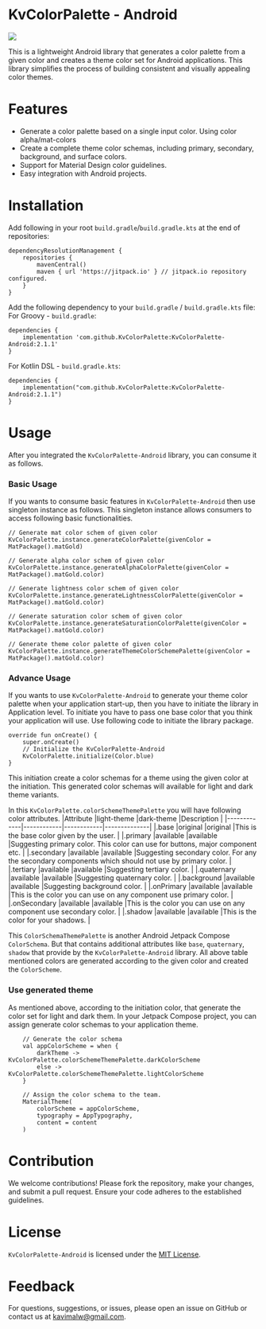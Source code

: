 # KvColorPalette - Android

[![](https://jitpack.io/v/KvColorPalette/KvColorPalette-Android.svg)](https://jitpack.io/#KvColorPalette/KvColorPalette-Android)

This is a lightweight Android library that generates a color palette from a given color and creates a theme color set for Android applications. 
This library simplifies the process of building consistent and visually appealing color themes.

# Features
* Generate a color palette based on a single input color. Using color alpha/mat-colors
* Create a complete theme color schemas, including primary, secondary, background, and surface colors.
* Support for Material Design color guidelines.
* Easy integration with Android projects.

# Installation
Add following in your root `build.gradle`/`build.gradle.kts` at the end of repositories:
````
dependencyResolutionManagement {
	repositories {
		mavenCentral()
		maven { url 'https://jitpack.io' } // jitpack.io repository configured.
	}
}
````

Add the following dependency to your `build.gradle` / `build.gradle.kts` file:
For Groovy - `build.gradle`:
````
dependencies {
    implementation 'com.github.KvColorPalette:KvColorPalette-Android:2.1.1'
}
````
For Kotlin DSL - `build.gradle.kts`:
````
dependencies {
    implementation("com.github.KvColorPalette:KvColorPalette-Android:2.1.1")
}
````

# Usage
After you integrated the `KvColorPalette-Android` library, you can consume it as follows.

### Basic Usage
If you wants to consume basic features in `KvColorPalette-Android` then use singleton instance as follows. This singleton instance allows consumers to access following basic functionalities.
```
// Generate mat color schem of given color
KvColorPalette.instance.generateColorPalette(givenColor = MatPackage().matGold)

// Generate alpha color schem of given color
KvColorPalette.instance.generateAlphaColorPalette(givenColor = MatPackage().matGold.color)

// Generate lightness color schem of given color
KvColorPalette.instance.generateLightnessColorPalette(givenColor = MatPackage().matGold.color)

// Generate saturation color schem of given color
KvColorPalette.instance.generateSaturationColorPalette(givenColor = MatPackage().matGold.color)

// Generate theme color palette of given color
KvColorPalette.instance.generateThemeColorSchemePalette(givenColor = MatPackage().matGold.color)
```

### Advance Usage
If you wants to use `KvColorPalette-Android` to generate your theme color palette when your application start-up, then you have to initiate the library in Application level.
To initiate you have to pass one base color that you think your application will use. Use following code to initiate the library package.
````
override fun onCreate() {
    super.onCreate()
    // Initialize the KvColorPalette-Android
    KvColorPalette.initialize(Color.blue)
}
````
This initiation create a color schemas for a theme using the given color at the initiation. This generated color schemas will available for light and dark theme variants.

In this `KvColorPalette.colorSchemeThemePalette` you will have following color attributes.
|Attribute    |light-theme |dark-theme  |Description   |
|-------------|------------|------------|--------------|
|.base        |original    |original    |This is the base color given by the user.   |
|.primary     |available   |available   |Suggesting primary color. This color can use for buttons, major component etc.   |
|.secondary   |available   |available   |Suggesting secondary color. For any the secondary components which should not use by primary color.   |
|.tertiary    |available   |available   |Suggesting tertiary color.   |
|.quaternary  |available   |available   |Suggesting quaternary color.   |
|.background  |available   |available   |Suggesting background color.   |
|.onPrimary   |available   |available   |This is the color you can use on any component use primary color.   |
|.onSecondary |available   |available   |This is the color you can use on any component use secondary color.   |
|.shadow      |available   |available   |This is the color for your shadows.   |

This `ColorSchemaThemePalette` is another Android Jetpack Compose `ColorSchema`. But that contains additional attributes like `base`, `quaternary`, `shadow` that provide 
by the `KvColorPalette-Android` library. All above table mentioned colors are generated according to the given color and created the `ColorScheme`.

### Use generated theme
As mentioned above, according to the initiation color, that generate the color set for light and dark them.
In your Jetpack Compose project, you can assign generate color schemas to your application theme.
````
    // Generate the color schema
    val appColorScheme = when {
        darkTheme -> KvColorPalette.colorSchemeThemePalette.darkColorScheme
        else -> KvColorPalette.colorSchemeThemePalette.lightColorScheme
    }

    // Assign the color schema to the team.
    MaterialTheme(
        colorScheme = appColorScheme,
        typography = AppTypography,
        content = content
    )
````

# Contribution
We welcome contributions! Please fork the repository, make your changes, and submit a pull request. Ensure your code adheres to the established guidelines.

# License
`KvColorPalette-Android` is licensed under the [MIT License](https://github.com/KvColorPalette/KvColorPalette-Android/blob/main/LICENSE).

# Feedback
For questions, suggestions, or issues, please open an issue on GitHub or contact us at kavimalw@gmail.com.


